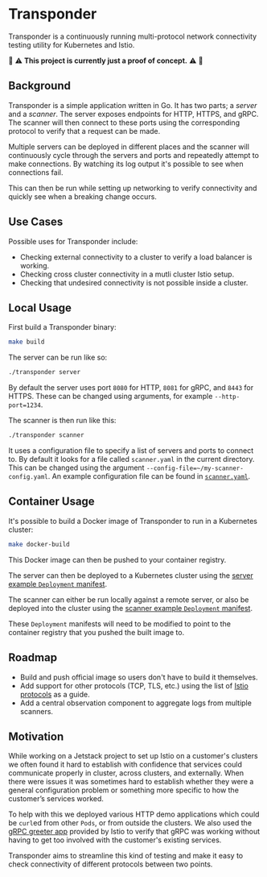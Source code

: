 # Transponder

Transponder is a continuously running multi-protocol network connectivity testing utility for Kubernetes and Istio.

:construction:
:warning:
**This project is currently just a proof of concept.**
:warning:
:construction:

## Background

Transponder is a simple application written in Go. It has two parts; a _server_ and a _scanner_. The server exposes
endpoints for HTTP, HTTPS, and gRPC. The scanner will then connect to these ports using the corresponding protocol to
verify that a request can be made.

Multiple servers can be deployed in different places and the scanner will continuously cycle through the servers and
ports and repeatedly attempt to make connections. By watching its log output it's possible to see when connections fail.

This can then be run while setting up networking to verify connectivity and quickly see when a breaking change occurs.

## Use Cases

Possible uses for Transponder include:
- Checking external connectivity to a cluster to verify a load balancer is working.
- Checking cross cluster connectivity in a mutli cluster Istio setup.
- Checking that undesired connectivity is not possible inside a cluster.

## Local Usage

First build a Transponder binary:

```bash
make build
```

The server can be run like so:

```bash
./transponder server
```

By default the server uses port `8080` for HTTP, `8081` for gRPC, and `8443` for HTTPS. These can be changed using
arguments, for example `--http-port=1234`.

The scanner is then run like this:

```bash
./transponder scanner
```

It uses a configuration file to specify a list of servers and ports to connect to. By default it looks for a file called
`scanner.yaml` in the current directory. This can be changed using the argument
`--config-file=~/my-scanner-config.yaml`. An example configuration file can be found in [`scanner.yaml`](scanner.yaml).

## Container Usage

It's possible to build a Docker image of Transponder to run in a Kubernetes cluster:

```bash
make docker-build
```

This Docker image can then be pushed to your container registry.

The server can then be deployed to a Kubernetes cluster using the
[server example `Deployment` manifest](deployments/transponder-server.yaml).

The scanner can either be run locally against a remote server, or also be deployed into the cluster using the
[scanner example `Deployment` manifest](deployments/transponder-scanner.yaml).

These `Deployment` manifests will need to be modified to point to the container registry that you pushed the built image
to.

## Roadmap

- Build and push official image so users don't have to build it themselves.
- Add support for other protocols (TCP, TLS, etc.) using the list of
[Istio protocols](https://istio.io/latest/docs/ops/configuration/traffic-management/protocol-selection/) as a guide.
- Add a central observation component to aggregate logs from multiple scanners.

## Motivation

While working on a Jetstack project to set up Istio on a customer's clusters we often found it hard to establish with
confidence that services could communicate properly in cluster, across clusters, and externally. When there were issues
it was sometimes hard to establish whether they were a general configuration problem or something more specific to how
the customer’s services worked.

To help with this we deployed various HTTP demo applications which could be `curl`ed from other `Pods`, or from outside
the clusters. We also used the
[gRPC greeter app](https://github.com/GoogleCloudPlatform/istio-samples/tree/master/sample-apps/grpc-greeter-go)
provided by Istio to verify that gRPC was working without having to get too involved with the customer's existing
services.

Transponder aims to streamline this kind of testing and make it easy to check connectivity of different protocols
between two points.

